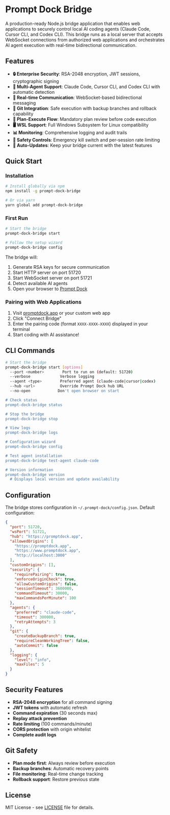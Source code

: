 # Prompt Dock Bridge

A production-ready Node.js bridge application that enables web applications to securely control local AI coding agents (Claude Code, Cursor CLI, and Codex CLI). This bridge runs as a local server that accepts WebSocket connections from authorized web applications and orchestrates AI agent execution with real-time bidirectional communication.

## Features

- **🔒 Enterprise Security**: RSA-2048 encryption, JWT sessions, cryptographic signing
- **🤖 Multi-Agent Support**: Claude Code, Cursor CLI, and Codex CLI with automatic detection
- **📡 Real-time Communication**: WebSocket-based bidirectional messaging
- **🔄 Git Integration**: Safe execution with backup branches and rollback capability
- **🔄 Plan-Execute Flow**: Mandatory plan review before code execution
- **🖥️ WSL Support**: Full Windows Subsystem for Linux compatibility
- **📊 Monitoring**: Comprehensive logging and audit trails
- **🛑 Safety Controls**: Emergency kill switch and per-session rate limiting
- **🚀 Auto-Updates**: Keep your bridge current with the latest features

## Quick Start

### Installation

```bash
# Install globally via npm
npm install -g prompt-dock-bridge

# Or via yarn
yarn global add prompt-dock-bridge
```

### First Run

```bash
# Start the bridge
prompt-dock-bridge start

# Follow the setup wizard
prompt-dock-bridge config
```

The bridge will:
1. Generate RSA keys for secure communication
2. Start HTTP server on port 51720
3. Start WebSocket server on port 51721
4. Detect available AI agents
5. Open your browser to [Prompt Dock](https://promptdock.app)

### Pairing with Web Applications

1. Visit [promptdock.app](https://promptdock.app) or your custom web app
2. Click "Connect Bridge"
3. Enter the pairing code (format `XXXX-XXXX-XXXX`) displayed in your terminal
4. Start coding with AI assistance!

## CLI Commands

```bash
# Start the bridge
prompt-dock-bridge start [options]
  --port <number>        Port to run on (default: 51720)
  --verbose             Verbose logging
  --agent <type>        Preferred agent (claude-code|cursor|codex)
  --hub <url>           Override Prompt Dock hub URL
  --no-open            Don't open browser on start

# Check status
prompt-dock-bridge status

# Stop the bridge
prompt-dock-bridge stop

# View logs
prompt-dock-bridge logs

# Configuration wizard
prompt-dock-bridge config

# Test agent installation
prompt-dock-bridge test-agent claude-code

# Version information
prompt-dock-bridge version
  # Displays local version and update availability
```

## Configuration

The bridge stores configuration in `~/.prompt-dock/config.json`. Default configuration:

```json
{
  "port": 51720,
  "wsPort": 51721,
  "hub": "https://promptdock.app",
  "allowedOrigins": [
    "https://promptdock.app",
    "https://www.promptdock.app",
    "http://localhost:3000"
  ],
  "customOrigins": [],
  "security": {
    "requirePairing": true,
    "enforceOriginCheck": true,
    "allowCustomOrigins": false,
    "sessionTimeout": 3600000,
    "commandTimeout": 30000,
    "maxCommandsPerMinute": 100
  },
  "agents": {
    "preferred": "claude-code",
    "timeout": 300000,
    "retryAttempts": 3
  },
  "git": {
    "createBackupBranch": true,
    "requireCleanWorkingTree": false,
    "autoCommit": false
  },
  "logging": {
    "level": "info",
    "maxFiles": 5
  }
}
```

## Security Features

- **RSA-2048 encryption** for all command signing
- **JWT tokens** with automatic refresh
- **Command expiration** (30 seconds max)
- **Replay attack prevention**
- **Rate limiting** (100 commands/minute)
- **CORS protection** with origin whitelist
- **Complete audit logs**

## Git Safety

- **Plan mode first**: Always review before execution
- **Backup branches**: Automatic recovery points
- **File monitoring**: Real-time change tracking
- **Rollback support**: Restore previous state

## License

MIT License - see [LICENSE](LICENSE) file for details.
